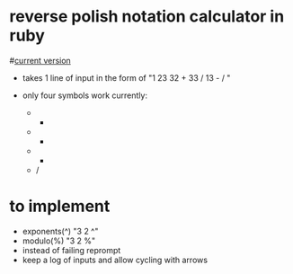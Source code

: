 # reverse polish notation calculator in ruby

#[current version](https://repl.it/D3eA/28)

* takes 1 line of input in the form of "1 23  32 + 33 / 13 - / "

* only four symbols work currently: 
    * +
    * -
    * *
    * /
    
# to implement
* exponents(^) "3 2 ^"
* modulo(%) "3 2 %"
* instead of failing reprompt
* keep a log of inputs and allow cycling with arrows
